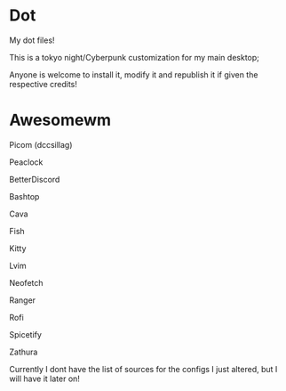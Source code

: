 # Dot
My dot files!

This is a tokyo night/Cyberpunk customization for my main desktop;

Anyone is welcome to install it, modify it and republish it if given the respective credits!

# Awesomewm

Picom (dccsillag)

Peaclock

BetterDiscord

Bashtop

Cava

Fish

Kitty

Lvim

Neofetch

Ranger

Rofi

Spicetify

Zathura

Currently I dont have the list of sources for the configs I just altered, but I will have it later on!
